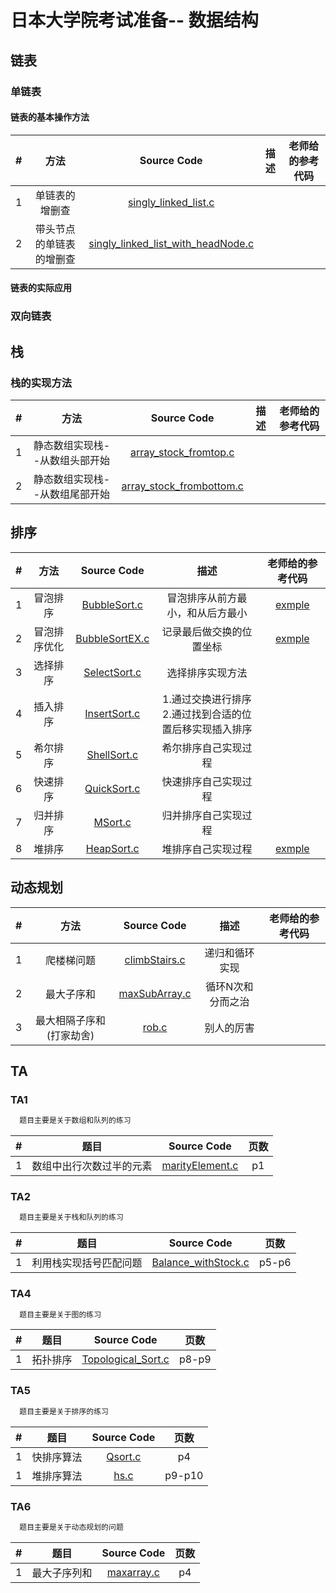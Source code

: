 # 日本大学院考试准备-- 数据结构

## 链表

### 单链表

#### 链表的基本操作方法

| # | 方法 | Source Code | 描述 |老师给的参考代码 |
|:---:|:---:|:---:|:---:|:---:|
| 1 | 单链表的增删查 | [singly_linked_list.c](linklist/singly_linked_list.c)| ||
| 2 | 带头节点的单链表的增删查 | [singly_linked_list_with_headNode.c](linklist/singly_linked_list_with_headNode.c)| ||

#### 链表的实际应用

### 双向链表

## 栈

### 栈的实现方法

| # | 方法 | Source Code | 描述 |老师给的参考代码 |
|:---:|:---:|:---:|:---:|:---:|
| 1 | 静态数组实现栈--从数组头部开始 | [array_stock_fromtop.c](stack/array_stock_fromtop.c)| ||
| 2 | 静态数组实现栈--从数组尾部开始 | [array_stock_frombottom.c](stack/array_stock_frombottom.c)| ||

## 排序

| # | 方法 | Source Code | 描述 |老师给的参考代码 |
|:---:|:---:|:---:|:---:|:---:|
| 1 | 冒泡排序 | [BubbleSort.c](sort/BubbleSort.c)|冒泡排序从前方最小，和从后方最小 |[exmple](sort/BubbleSort_example.c)|
| 2 | 冒泡排序优化 | [BubbleSortEX.c](sort/BubbleSortEX.c)|记录最后做交换的位置坐标 |[exmple](sort/BubbleSortEX_example.c)|
| 3 | 选择排序 | [SelectSort.c](sort/SelectSort.c)|选择排序实现方法||
| 4 | 插入排序 | [InsertSort.c](sort/InsertSort.c)| 1.通过交换进行排序<br/>2.通过找到合适的位置后移实现插入排序||
| 5 | 希尔排序 | [ShellSort.c](sort/ShellSort.c)|希尔排序自己实现过程||
| 6 | 快速排序 | [QuickSort.c](sort/QuickSort.c)|快速排序自己实现过程||
| 7 | 归并排序 | [MSort.c](sort/MSort.c)|归并排序自己实现过程||
| 8 | 堆排序 | [HeapSort.c](sort/HeapSort.c)|堆排序自己实现过程|[exmple](sort/HeapSort_example.c)|

## 动态规划
| # | 方法 | Source Code | 描述 |老师给的参考代码 |
|:---:|:---:|:---:|:---:|:---:|
| 1 | 爬楼梯问题 | [climbStairs.c](dp/climbStairs.c)|递归和循环实现||
| 2 | 最大子序和 | [maxSubArray.c](dp/maxSubArray.c)|循环N次和分而之治 ||
| 3 | 最大相隔子序和(打家劫舍) | [rob.c](dp/rob.c)|别人的厉害 ||
## TA

### TA1

```html
  题目主要是关于数组和队列的练习
```

| # | 题目 | Source Code | 页数|
|:---:|:---:|:---:|:---:|
| 1 | 数组中出行次数过半的元素  | [marityElement.c](TA1/marityElement.c)| p1|

### TA2

```html
  题目主要是关于栈和队列的练习
```

| # | 题目 | Source Code | 页数|
|:---:|:---:|:---:|:---:|
| 1 | 利用栈实现括号匹配问题  | [Balance_withStock.c](TA2/Balance_withStock.c)| p5-p6|

### TA4

```html
  题目主要是关于图的练习
```

| # | 题目 | Source Code | 页数|
|:---:|:---:|:---:|:---:|
| 1 | 拓扑排序  | [Topological_Sort.c](TA4/Topological_Sort.c)| p8-p9|

### TA5

```html
  题目主要是关于排序的练习
```

| # | 题目 | Source Code | 页数|
|:---:|:---:|:---:|:---:|
| 1 | 快排序算法  | [Qsort.c](TA5/Qsort.c)| p4|
| 1 | 堆排序算法  | [hs.c](TA5/hs.c)| p9-p10|

### TA6

```html
  题目主要是关于动态规划的问题
```

| # | 题目 | Source Code | 页数|
|:---:|:---:|:---:|:---:|
| 1 | 最大子序列和 | [maxarray.c](TA6/maxarray.c)| p4|